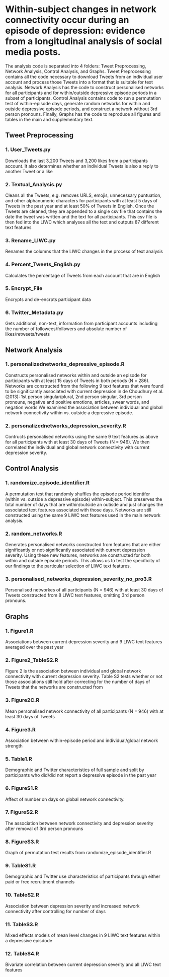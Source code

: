 # Within-subject changes in network connectivity occur during an episode of depression: evidence from a longitudinal analysis of social media posts.

The analysis code is separated into 4 folders: Tweet Preprocessing, Network Analysis, Control Analysis, and Graphs.
Tweet Preprocessing contains all the code necessary to download Tweets from an individual user account and process those Tweets into a format that is 
suitable for text analysis. Network Analysis has the code to construct personalised networks for all participants and for within/outside depressive 
episode periods in a subset of participants. Control Analysis contains code to run a permutation test of within-episode days, generate random networks for within and outside 
depressive episode periods, and construct a network without 3rd person pronouns. Finally, Graphs has the code to reproduce all figures and tables in the 
main and supplementary text. 



## Tweet Preprocessing

### 1. User_Tweets.py 

Downloads the last 3,200 Tweets and 3,200 likes from a participants account. It also determines whether an individual Tweets is 
also a reply to another Tweet or a like

### 2. Textual_Analysis.py 

Cleans all the Tweets, e.g. removes URLS, emojis, unnecessary puntuation, and other alphanumeric characters for participants with at least 5 days of Tweets
in the past year and at least 50% of Tweets in English. Once the Tweets are cleaned, they are appended to a single csv file that contains the date the tweet was 
written and the text for all participants. This csv file is then fed into the LIWC which analyses all the text and outputs 87 different text features

### 3. Rename_LIWC.py 

Renames the columns that the LIWC changes in the process of text analysis

### 4. Percent_Tweets_English.py 

Calculates the percentage of Tweets from each account that are in English

### 5. Encrypt_File 

Encrypts and de-encrpts participant data  

### 6. Twitter_Metadata.py 

Gets additional, non-text, information from participant accounts including the number of followees/followers and absolute number of likes/retweets/tweets

## Network Analysis

### 1. personalizednetworks_depressive_episode.R 

Constructs personalised networks within and outside an episode for participants with at least 15 days of Tweets in both periods (N = 286). 
Networks are constructed from the following 9 text features that were found to be significantly associated with current depression in de Choudhury et al.(2013):
1st person singular/plural, 2nd person singular, 3rd person pronouns, negative and positive emotions, articles, swear words, and negation words
We examined the association between individual and global network connectivity within vs. outside a depressive episode.

### 2. personalizednetworks_depression_severity.R

Contructs personalised networks using the same 9 text features as above for all participants with at least 30 days of Tweets (N = 946).
We then correlated the individual and global network connectivity with current depression severity. 

## Control Analysis 

### 1. randomize_episode_identifier.R 

A permutation test that randomly shuffles the episode period identifer (within vs. outside a depressive episode) within-subject. This
preserves the total number of days that are within/outside an outisde and just changes the associated text features associated with those days. 
Networks are still constructed using the same 9 LIWC text features used in the main network analysis.

### 2. random_networks.R 

Generates personalised networks constructed from features that are either significantly or not-significantly associated with current depression severity. 
Using these new features, networks are constructed for both within and outside episode periods. This allows us to test the specificity of our findings to the particular 
selection of LIWC text features. 

### 3. personalised_networks_depression_severity_no_pro3.R

Personalised networkes of all participants (N = 946) with at least 30 days of Tweets constructed from 8 LIWC text features, omitting 3rd person pronouns. 

## Graphs

### 1. Figure1.R 

Associations between current depression severity and 9 LIWC text features averaged over the past year

### 2. Figure2_TableS2.R 

Figure 2 is the association between individual and global network connectivity with current depression severity. 
Table S2 tests whether or not those associations still 
hold after correcting for the number of days of Tweets that the networks are constructed from 

### 3. Figure2C.R

Mean personalised network connectivity of all participants (N = 946) with at least 30 days of Tweets 

### 4. Figure3.R 

Association between within-episode period and individual/global network strength 

### 5. Table1.R 

Demographic and Twitter characteristics of full sample and split by participants who did/did not report a depressive episode in the past year

### 6. FigureS1.R

Affect of number on days on global network connectivity.

### 7. FigureS2.R

The association between network connectivity and depression severity after removal of 3rd person pronouns 

### 8. FigureS3.R

Graph of permutation test results from randomize_episode_identifier.R 

### 9. TableS1.R

Demographic and Twitter use characteristics of participants through either paid or free recruitment channels 

### 10. TableS2.R

Association between depression severity and increased network connectivity after controlling for number of days 

### 11. TableS3.R

Mixed effects models of mean level changes in 9 LIWC text features within a depressive episdode  

### 12. TableS4.R

Bivariate correlation between current depression severity and all LIWC text features 






